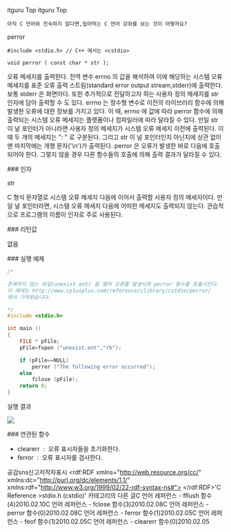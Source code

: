  itguru Top itguru Top

```warning
아직 C 언어와 친숙하지 않다면,씹어먹는 C 언어 강좌를 보는 것이 어떻까요?

```

perror
```info
#include <stdio.h> // C++ 에서는 <cstdio>

void perror ( const char * str );
```


오류 메세지를 출력한다.
전역 변수 errno 의 값을 해석하여 이에 해당하는 시스템 오류 메세지를 표준 오류 출력 스트림(standard error output stream,stderr)에 출력한다. 보통 stderr 은 화면이다. 또한 추가적으로 전달하고자 하는 사용자 정의 메세지를 str 인자에 담아 출력할 수 도 있다.
errno 는 정수형 변수로 이전의 라이브러리 함수에 의해 발생한 오류에 대한 정보를 가지고 있다. 이 때, errno 에 값에 따라 perror 함수에 의해 출력되는 시스템 오류 메세지는 플랫폼이나 컴파일러에 따라 달라질 수 있다.
만일 str 이 널 포인터가 아니라면 사용자 정의 메세지가 시스템 오류 메세지 이전에 출력된다. 이 때 두 개의 메세지는 ": " 로 구분된다. 그리고 str 이 널 포인터인지 아닌지에 상관 없이 맨 마지막에는 개행 문자('\n')가 출력된다.
perror 은 오류가 발생한 바로 다음에 호출되어야 한다. 그렇지 않을 경우 다른 함수들의 호출에 의해 출력 결과가 달라질 수 있다.

### 인자

str

C 형식 문자열로 시스템 오류 메세지 다음에 이어서 출력할 사용자 정의 메세지이다.
만일 널 포인터라면, 시스템 오류 메세지 다음에 어떠한 메세지도 출력되지 않는다.
관습적으로 프로그램의 이름이 인자로 주로 사용된다.

### 리턴값

없음

### 실행 예제

```cpp
/*

존재하지 않는 파일(unexist.ent) 을 열어 오류를 발생시켜 perror 함수를 호출시킨다.
이 예제는 http://www.cplusplus.com/reference/clibrary/cstdio/perror/
에서 가져왔습니다.

*/
#include <stdio.h>

int main ()
{
    FILE * pFile;
    pFile=fopen ("unexist.ent","rb");

    if (pFile==NULL)
        perror ("The following error occurred");
    else
        fclose (pFile);
    return 0;
}

```

실행 결과

![](http://img1.daumcdn.net/thumb/R1920x0/?fname=http%3A%2F%2Fcfile22.uf.tistory.com%2Fimage%2F121F7E144B6EEFA0172711)


### 연관된 함수


* clearerr  :  오류 표시자들을 초기화한다.
* ferror  :  오류 표시자를 검사한다.

공감sns신고저작자표시	<rdf:RDF xmlns="http://web.resource.org/cc/" xmlns:dc="http://purl.org/dc/elements/1.1/" xmlns:rdf="http://www.w3.org/1999/02/22-rdf-syntax-ns#">		<Work rdf:about="">			<license rdf:resource="http://creativecommons.org/licenses/by-fr/2.0/kr/" />		</Work>		<License rdf:about="http://creativecommons.org/licenses/by-fr/">			<permits rdf:resource="http://web.resource.org/cc/Reproduction"/>			<permits rdf:resource="http://web.resource.org/cc/Distribution"/>			<requires rdf:resource="http://web.resource.org/cc/Notice"/>			<requires rdf:resource="http://web.resource.org/cc/Attribution"/>			<permits rdf:resource="http://web.resource.org/cc/DerivativeWorks"/>		</License>	</rdf:RDF>'C Reference >stdio.h (cstdio)' 카테고리의 다른 글C 언어 레퍼런스 - fflush 함수(4)2010.02.10C 언어 레퍼런스 - fclose 함수(3)2010.02.08C 언어 레퍼런스 - perror 함수(0)2010.02.08C 언어 레퍼런스 - ferror 함수(1)2010.02.05C 언어 레퍼런스 - feof 함수(1)2010.02.05C 언어 레퍼런스 - clearerr 함수(0)2010.02.05

